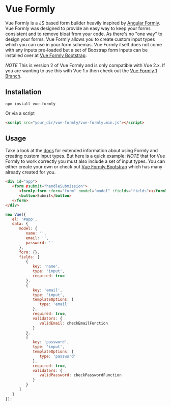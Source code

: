 # Vue Formly

Vue Formly is a JS based form builder heavily inspired by [Angular Formly](http://angular-formly.com/). Vue Formly was designed to provide an easy way to keep your forms consistent and to remove bloat from your code. As there's no "one way" to design your forms, Vue Formly allows you to create custom input types which you can use in your form schemas. Vue Formly itself does not come with any inputs pre-loaded but a set of Boostrap form inputs can be installed over at [Vue Formly Bootstrap](https://github.com/formly-js/vue-formly-bootstrap).

*NOTE*
This is version 2 of Vue Formly and is only compatible with Vue 2.x. If you are wanting to use this with Vue 1.x then check out the [Vue Formly 1 Branch](https://github.com/formly-js/vue-formly/tree/1.0).

## Installation
```
npm install vue-formly
```
Or via a script
```html
<script src="your_dir/vue-formly/vue-formly.min.js"></script>
```
## Usage
Take a look at the [docs](https://matt-sanders.gitbooks.io/vue-formly/content/v/2.0/) for extended information about using Formly and creating custom input types. But here is a quick example:
*NOTE* that for Vue Formly to work correctly you must also include a set of input types. You can either create your own or check out [Vue Formly Bootstrap](https://github.com/formly-js/vue-formly-bootstrap) which has many already created for you.
```html
<div id="app">
   <form @submit="handleSubmission">
      <formly-form :form="form" :model="model" :fields="fields"></formly-form>
      <button>Submit</button>
   </form>
</div>
```
```js
new Vue({
   el: '#app',
   data: {
      model: {
         name: '',
         email: '',
         password: ''
      },
      form: {},
      fields: [
         {
            key: 'name',
            type: 'input',
            required: true
         },
         {
            key: 'email',
            type: 'input',
            templateOptions: {
               type: 'email'
            },
            required: true,
            validators: {
               validEmail: checkEmailFunction
            }
         },
         {
            key: 'password',
            type: 'input',
            templateOptions: {
               type: 'password'
            },
            required: true,
            validators: {
               validPassword: checkPasswordFunction
            }
         }
      ]
   }
});
```
